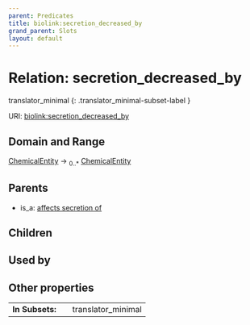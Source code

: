```yaml
---
parent: Predicates
title: biolink:secretion_decreased_by
grand_parent: Slots
layout: default
---
```


# Relation: secretion_decreased_by

translator_minimal
{: .translator_minimal-subset-label }




URI: [biolink:secretion_decreased_by](https://w3id.org/biolink/vocab/secretion_decreased_by)

## Domain and Range

[ChemicalEntity](ChemicalEntity.md) ->  <sub>0..\*</sub> [ChemicalEntity](ChemicalEntity.md)

## Parents

 *  is_a: [affects secretion of](affects_secretion_of.md)

## Children


## Used by


## Other properties

|  |  |  |
| --- | --- | --- |
| **In Subsets:** | | translator_minimal |

